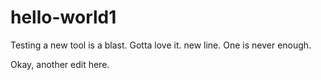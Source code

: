 # hello-world1

Testing a new tool is a blast.  Gotta love it.
new line.  One is never enough.


Okay, another edit here.
